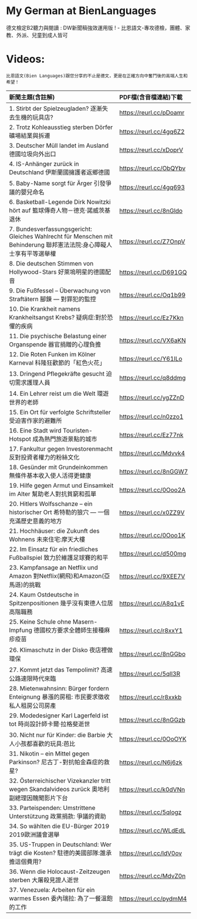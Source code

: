 # My German at BienLanguages
德文檢定B2聽力與閱讀 : DW新聞稿強效運用版 ! - 比恩語文-專攻德檢，團體、家教、外派、兒童到成人皆可

# Videos:
`比恩語文(Bien Languages)跟您分享的不止是德文，更是在正確方向中奮鬥後的高端人生和希望！`
  
| 新聞主題(含註解) | PDF檔(含音檔連結)下載 |
|:--------|:-------|
| 1. Stirbt der Spielzeugladen? 逐漸失去生機的玩具店? |  https://reurl.cc/pDoamr |
| 2. Trotz Kohleausstieg sterben Dörfer 礦場結業與拆遷 | https://reurl.cc/4gq6Z2 |
| 3. Deutscher Müll landet im Ausland 德國垃圾向外出口 | https://reurl.cc/xDoprV |
| 4. IS-Anhänger zurück in Deutschland 伊斯蘭國擁護者返鄉德國 | https://reurl.cc/ObQYbv |
| 5. Baby-Name sorgt für Ärger 引發爭議的嬰兒命名 | https://reurl.cc/4gq693 |
| 6. Basketball-Legende Dirk Nowitzki hört auf 籃球傳奇人物－德克‧諾威茨基退休 | https://reurl.cc/8nGldo |
| 7. Bundesverfassungsgericht: Gleiches Wahlrecht für Menschen mit Behinderung 聯邦憲法法院:身心障礙人士享有平等選舉權 | https://reurl.cc/Z7OnpV |
| 8. Die deutschen Stimmen von Hollywood-Stars 好萊塢明星的德國配音 | https://reurl.cc/D691GQ |
| 9. Die Fußfessel – Überwachung von Straftätern 腳鍊 — 對罪犯的監控 | https://reurl.cc/Oq1b99 |
| 10. Die Krankheit namens Krankheitsangst Krebs? 疑病症:對於恐懼的疾病 | https://reurl.cc/Ez7Kkn |
| 11. Die psychische Belastung einer Organspende 器官捐贈的心理負擔 | https://reurl.cc/VX6aKN |
| 12. Die Roten Funken im Kölner Karneval 科隆狂歡節的「紅色火花」 | https://reurl.cc/Y61lLo |
| 13. Dringend Pflegekräfte gesucht 迫切需求護理人員 | https://reurl.cc/q8ddmg |
| 14. Ein Lehrer reist um die Welt 環遊世界的老師 | https://reurl.cc/ygZZnD |
| 15. Ein Ort für verfolgte Schriftsteller 受迫害作家的避難所 | https://reurl.cc/n0zzo1 |
| 16. Eine Stadt wird Touristen-Hotspot 成為熱門旅遊景點的城市 | https://reurl.cc/Ez77nk |
| 17. Fankultur gegen Investorenmacht 反對投資者權力的粉絲文化 | https://reurl.cc/Mdvvk4 |
| 18. Gesünder mit Grundeinkommen 無條件基本收入使人活得更健康 | https://reurl.cc/8nGGW7 |
| 19. Hilfe gegen Armut und Einsamkeit im Alter 幫助老人對抗貧窮和孤單 | https://reurl.cc/0Ooo2A |
| 20. Hitlers Wolfsschanze – ein historischer Ort 希特勒的狼穴 — 一個充滿歷史意義的地方 | https://reurl.cc/x0ZZ9V |
| 21. Hochhäuser: die Zukunft des Wohnens 未來住宅:摩天大樓 | https://reurl.cc/0Ooo1K |
| 22. Im Einsatz für ein friedliches Fußballspiel 致力於維護足球賽的和平 | https://reurl.cc/d500mg |
| 23. Kampfansage an Netflix und Amazon 對Netflix(網飛)和Amazon(亞馬遜)的挑戰 | https://reurl.cc/9XEE7V |
| 24. Kaum Ostdeutsche in Spitzenpositionen 幾乎沒有東德人位居高階職務 | https://reurl.cc/A8q1vE |
| 25. Keine Schule ohne Masern-Impfung 德國校方要求全體師生接種麻疹疫苗 | https://reurl.cc/r8xxY1 |
| 26. Klimaschutz in der Disko 夜店裡做環保 | https://reurl.cc/8nGGbo |
| 27. Kommt jetzt das Tempolimit? 高速公路速限時代來臨 | https://reurl.cc/5qll3R |
| 28. Mietenwahnsinn: Bürger fordern Enteignung 暴漲的房租: 市民要求徵收私人租房公司房產 | https://reurl.cc/r8xxkb |
| 29. Modedesigner Karl Lagerfeld ist tot 時尚設計師卡爾·拉格斐逝世 | https://reurl.cc/8nGGzb |
| 30. Nicht nur für Kinder: die Barbie 大人小孩都喜歡的玩具:芭比 | https://reurl.cc/0OoOYK |
| 31. Nikotin – ein Mittel gegen Parkinson? 尼古丁-對抗帕金森症的救星? | https://reurl.cc/N6j6zk |
| 32. Österreichischer Vizekanzler tritt wegen Skandalvideos zurück 奧地利副總理因醜聞影片下台 | https://reurl.cc/k0dVNn |
| 33. Parteispenden: Umstrittene Unterstützung 政黨捐款: 爭議的資助 | https://reurl.cc/5qlogz |
| 34. So wählten die EU-Bürger 2019 2019歐洲議會選舉 | https://reurl.cc/WLdEdL |
| 35. US-Truppen in Deutschland: Wer trägt die Kosten? 駐德的美國部隊:誰承擔這個費用? | https://reurl.cc/ldV0ov |
| 36. Wenn die Holocaust-Zeitzeugen sterben 大屠殺見證人逝世 | https://reurl.cc/MdvZ0n |
| 37. Venezuela: Arbeiten für ein warmes Essen 委內瑞拉: 為了一餐溫飽的工作 | https://reurl.cc/pydmM4 |
